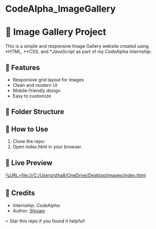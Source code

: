 # CodeAlpha_ImageGallery
# 🌄 Image Gallery Project

This is a simple and responsive Image Gallery website created using *HTML, **CSS, and **JavaScript* as part of my *CodeAlpha Internship*.

## 📌 Features
- Responsive grid layout for images
- Clean and modern UI
- Mobile-friendly design
- Easy to customize

## 📁 Folder Structure
## 🚀 How to Use
1. Clone the repo:
2. Open index.html in your browser.

## 🔗 Live Preview
[🔍URL=file:///C:/Users/stha8/OneDrive/Desktop/images/index.html
 ](https://shivam311-bit.github.io/CodeAlpha_ImageGallery/) <!-- Update if needed -->

## 📎 Credits
- Internship: *CodeAlpha*
- Author: [Shivam](https://github.com/shivam311-bit)

⭐ Star this repo if you found it helpful!
